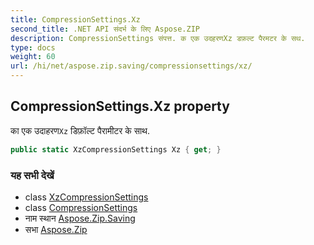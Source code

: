 ```yaml
---
title: CompressionSettings.Xz
second_title: .NET API संदर्भ के लिए Aspose.ZIP
description: CompressionSettings संपत्त. क एक उदहरणXz डफ़ल्ट पैरमटर के सथ.
type: docs
weight: 60
url: /hi/net/aspose.zip.saving/compressionsettings/xz/
---
```

## CompressionSettings.Xz property

का एक उदाहरण`Xz` डिफ़ॉल्ट पैरामीटर के साथ.

```csharp
public static XzCompressionSettings Xz { get; }
```

### यह सभी देखें

* class [XzCompressionSettings](../../xzcompressionsettings/)
* class [CompressionSettings](../)
* नाम स्थान [Aspose.Zip.Saving](../../compressionsettings/)
* सभा [Aspose.Zip](../../../)



